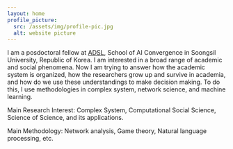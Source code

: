 ```yaml
---
layout: home
profile_picture:
  src: /assets/img/profile-pic.jpg
  alt: website picture
---
```


<p>
  I am a posdoctoral fellow at <a href="http://adsl.ssu.ac.kr">ADSL</a>, School of AI Convergence in Soongsil University, Republic of Korea. I am interested in a broad range of academic and social phenomena. Now I am trying to answer how the academic system is organized, how the researchers grow up and survive in academia, and how do we use these understandings to make decision  making. To do this, I use methodologies in complex system, network science, and machine learning.
</p>
<p>
  Main Research Interest: Complex System, Computational Social Science, Science of Science, and its applications.
</p>
<p>
  Main Methodology:  Network analysis, Game theory, Natural language processing, etc.
</p>
